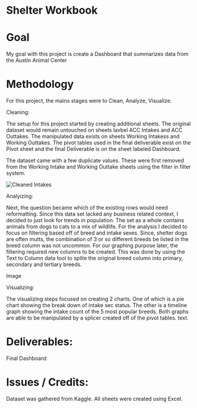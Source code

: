 # Shelter Workbook
# Goal
My goal with this project is create a Dashboard that summarizes data from the Austin Animal Center

# Methodology
For this project, the mains stages were to Clean, Analyze, Visualize. 

Cleaning: 

The setup for this project started by creating additional sheets. The original dataset would remain untouched on sheets lavbel ACC Intakes and ACC Outtakes. The manipulated data exists on sheets Working Intakess and Working Outtakes. The pivot tables used in the final deliverable exist on the Pivot sheet and the final Deliverable is on the sheet labeled Dashboard. 

The dataset came with a few duplicate values. These were first removed from the Working Intake and Working Outtake sheets using the filter in filter system. 

![Cleaned Intakes](https://github.com/Mchapa817/shelter_workbook/assets/124482275/fa94b87d-2610-4a89-9fb7-5d2ef6dd2c9b)

Analyizing: 

Next, the question became which of the existing rows would need reformatting. Since this data set lacked any business related context, I decided to just look for trends in population. The set as a whole contains animals from dogs to cats to a mix of wildlife. For the analysis I decided to focus on filtering based off of breed and intake sexes. Since, shelter dogs are often mutts, the combination of 3 or so different breeds be listed in the breed column was not uncommon. For our graphing purpose later, the filtering required new columns to be created. This was done by using the Text to Column data tool to splite the original breed column into primary, secondary and tertiary breeds. 

Image

Visualizing:

The visualizing steps focused on creating 2 charts. One of which is a pie chart showing the break down of intake sec status. The other is a timeline graph showing the intake count of the 5 most popular breeds. Both graphs are able to be manipulated by a splicer created off of the pivot tables. 
text. 

# Deliverables:
Final Dashboard: 

# Issues / Credits:
Dataset was gathered from Kaggle. All sheets were created using Excel.
